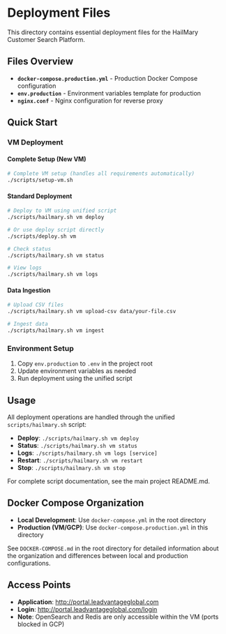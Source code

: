 # Deployment Files

This directory contains essential deployment files for the HailMary Customer Search Platform.

## Files Overview

- **`docker-compose.production.yml`** - Production Docker Compose configuration
- **`env.production`** - Environment variables template for production
- **`nginx.conf`** - Nginx configuration for reverse proxy

## Quick Start

### VM Deployment

#### Complete Setup (New VM)
```bash
# Complete VM setup (handles all requirements automatically)
./scripts/setup-vm.sh
```

#### Standard Deployment
```bash
# Deploy to VM using unified script
./scripts/hailmary.sh vm deploy

# Or use deploy script directly
./scripts/deploy.sh vm

# Check status
./scripts/hailmary.sh vm status

# View logs
./scripts/hailmary.sh vm logs
```

#### Data Ingestion
```bash
# Upload CSV files
./scripts/hailmary.sh vm upload-csv data/your-file.csv

# Ingest data
./scripts/hailmary.sh vm ingest
```

### Environment Setup
1. Copy `env.production` to `.env` in the project root
2. Update environment variables as needed
3. Run deployment using the unified script

## Usage

All deployment operations are handled through the unified `scripts/hailmary.sh` script:

- **Deploy**: `./scripts/hailmary.sh vm deploy`
- **Status**: `./scripts/hailmary.sh vm status`
- **Logs**: `./scripts/hailmary.sh vm logs [service]`
- **Restart**: `./scripts/hailmary.sh vm restart`
- **Stop**: `./scripts/hailmary.sh vm stop`

For complete script documentation, see the main project README.md.

## Docker Compose Organization

- **Local Development**: Use `docker-compose.yml` in the root directory
- **Production (VM/GCP)**: Use `docker-compose.production.yml` in this directory

See `DOCKER-COMPOSE.md` in the root directory for detailed information about the organization and differences between local and production configurations.

## Access Points

- **Application**: http://portal.leadvantageglobal.com
- **Login**: http://portal.leadvantageglobal.com/login
- **Note**: OpenSearch and Redis are only accessible within the VM (ports blocked in GCP)